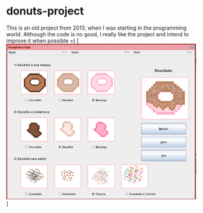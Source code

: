# donuts-project
 This is an old project from 2013, when I was starting in the programming world. 
 Although the code is no good, I really like the project and intend to improve it when possible =)
 [![UI PICTURE](ui_picture.png)]
